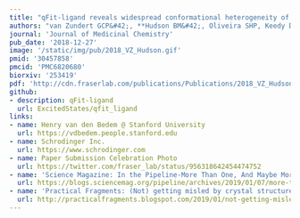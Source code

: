 ```yaml
---
title: "qFit-ligand reveals widespread conformational heterogeneity of drug-like molecules in X-ray electron density maps."
authors: "van Zundert GCP&#42;, **Hudson BM&#42;, Oliveira SHP, Keedy DA**, Fonseca R, Heliou A, **Suresh P**, Borrelli K, Day T, **Fraser JS**, van den Bedem H."
journal: 'Journal of Medicinal Chemistry'
pub_date: '2018-12-27'
image: '/static/img/pub/2018_VZ_Hudson.gif'
pmid: '30457858'
pmcid: 'PMC6820680'
biorxiv: '253419'
pdf: 'http://cdn.fraserlab.com/publications/Publications/2018_VZ_Hudson.pdf'
github:
- description: qFit-ligand
  url: ExcitedStates/qfit_ligand
links:
- name: Henry van den Bedem @ Stanford University
  url: https://vdbedem.people.stanford.edu
- name: Schrodinger Inc.
  url: https://www.schrodinger.com
- name: Paper Submission Celebration Photo
  url: https://twitter.com/fraser_lab/status/956318642454474752
- name: 'Science Magazine: In the Pipeline-More Than One, And Maybe More Than That'
  url: https://blogs.sciencemag.org/pipeline/archives/2019/01/07/more-than-one-and-maybe-more-than-that
- name: 'Practical Fragments: (Not) getting misled by crystal structures - part 5 – conformational heterogeneity'
  url: http://practicalfragments.blogspot.com/2019/01/not-getting-misled-by-crystal.html
---
```

